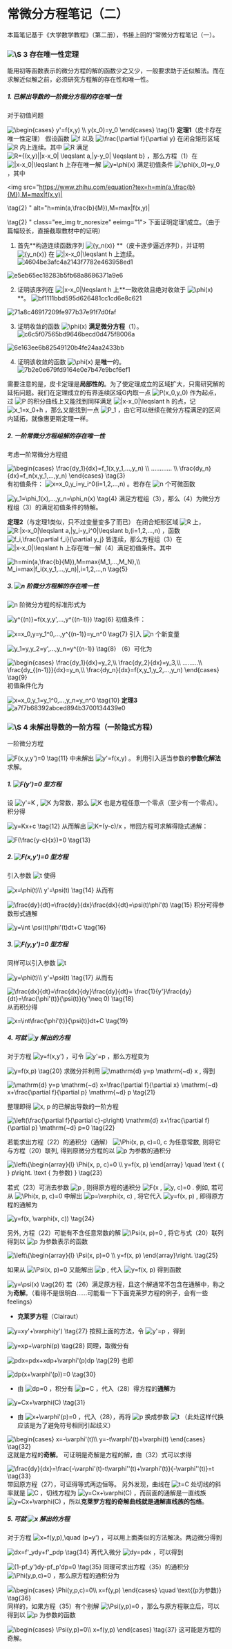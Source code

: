 # 常微分方程笔记（二）

本篇笔记基于《大学数学教程》（第二册），书接上回的“常微分方程笔记（一）。

###  <img src="https://www.zhihu.com/equation?tex=\S" alt="\S" class="ee_img tr_noresize" eeimg="1"> 3 存在唯一性定理

能用初等函数表示的微分方程的解的函数少之又少，一般要求助于近似解法。而在求解近似解之前，必须研究方程解的存在性和唯一性。

##### 1. 已解出导数的一阶微分方程的存在唯一性

对于初值问题

<img src="https://www.zhihu.com/equation?tex=\begin{cases}
y'=f(x,y) \\
y(x_0)=y_0
\end{cases}
\tag{1}
" alt="\begin{cases}
y'=f(x,y) \\
y(x_0)=y_0
\end{cases}
\tag{1}
" class="ee_img tr_noresize" eeimg="1">
**定理1**（皮卡存在唯一性定理）
假设函数 <img src="https://www.zhihu.com/equation?tex=f" alt="f" class="ee_img tr_noresize" eeimg="1"> 以及 <img src="https://www.zhihu.com/equation?tex=\frac{\partial f}{\partial y}" alt="\frac{\partial f}{\partial y}" class="ee_img tr_noresize" eeimg="1"> 在闭合矩形区域 <img src="https://www.zhihu.com/equation?tex=R" alt="R" class="ee_img tr_noresize" eeimg="1"> 内上连续。其中 <img src="https://www.zhihu.com/equation?tex=R" alt="R" class="ee_img tr_noresize" eeimg="1"> 满足 <img src="https://www.zhihu.com/equation?tex=R={(x,y)||x-x_0| \leqslant a,|y-y_0| \leqslant b}" alt="R={(x,y)||x-x_0| \leqslant a,|y-y_0| \leqslant b}" class="ee_img tr_noresize" eeimg="1"> ，那么方程（1）在 <img src="https://www.zhihu.com/equation?tex=|x-x_0|\leqslant h" alt="|x-x_0|\leqslant h" class="ee_img tr_noresize" eeimg="1"> 上存在唯一解 <img src="https://www.zhihu.com/equation?tex=y=\phi(x)" alt="y=\phi(x)" class="ee_img tr_noresize" eeimg="1"> 满足初值条件 <img src="https://www.zhihu.com/equation?tex=\phi(x_0)=y_0" alt="\phi(x_0)=y_0" class="ee_img tr_noresize" eeimg="1"> ，其中

<img src="https://www.zhihu.com/equation?tex=h=min(a,\frac{b}{M}),M=max|f(x,y)|

\tag{2}
" alt="h=min(a,\frac{b}{M}),M=max|f(x,y)|

\tag{2}
" class="ee_img tr_noresize" eeimg="1">
下面证明定理1成立。（由于篇幅较长，直接截取教材中的证明）

1. 首先**构造连续函数序列 <img src="https://www.zhihu.com/equation?tex={y_n(x)}" alt="{y_n(x)}" class="ee_img tr_noresize" eeimg="1"> **（皮卡逐步逼近序列），并证明 <img src="https://www.zhihu.com/equation?tex={y_n(x)}" alt="{y_n(x)}" class="ee_img tr_noresize" eeimg="1"> 在 <img src="https://www.zhihu.com/equation?tex=|x-x_0|\leqslant h" alt="|x-x_0|\leqslant h" class="ee_img tr_noresize" eeimg="1"> 上连续。
   ![4604be3afc4a2143f7782e463958ed1](https://raw.githubusercontent.com/Daihuoo/Markdown4Zhihu/master/Data/常微分方程笔记（二）/4604be3afc4a2143f7782e463958ed1.png)

![e5eb65ec18283b5fb68a8686371a9e6](https://raw.githubusercontent.com/Daihuoo/Markdown4Zhihu/master/Data/常微分方程笔记（二）/e5eb65ec18283b5fb68a8686371a9e6.png)

2. 证明该序列在 <img src="https://www.zhihu.com/equation?tex=|x-x_0|\leqslant h" alt="|x-x_0|\leqslant h" class="ee_img tr_noresize" eeimg="1"> 上**一致收敛且绝对收敛于 <img src="https://www.zhihu.com/equation?tex=\phi(x)" alt="\phi(x)" class="ee_img tr_noresize" eeimg="1"> **。
   ![bf1111bbd595d626481cc1cd6e8c621](https://raw.githubusercontent.com/Daihuoo/Markdown4Zhihu/master/Data/常微分方程笔记（二）/bf1111bbd595d626481cc1cd6e8c621.png)

![71a8c46917209fe977b37e91f7d0faf](https://raw.githubusercontent.com/Daihuoo/Markdown4Zhihu/master/Data/常微分方程笔记（二）/71a8c46917209fe977b37e91f7d0faf.png)

3. 证明收敛的函数 <img src="https://www.zhihu.com/equation?tex=\phi(x)" alt="\phi(x)" class="ee_img tr_noresize" eeimg="1"> **满足微分方程**（1）。
   ![c6c5f07565bd9646becd0d475f8006a](https://raw.githubusercontent.com/Daihuoo/Markdown4Zhihu/master/Data/常微分方程笔记（二）/c6c5f07565bd9646becd0d475f8006a.png)

![6e163ee6b82549120b4fe24aa2433bb](https://raw.githubusercontent.com/Daihuoo/Markdown4Zhihu/master/Data/常微分方程笔记（二）/6e163ee6b82549120b4fe24aa2433bb.png)

4. 证明该收敛的函数 <img src="https://www.zhihu.com/equation?tex=\phi(x)" alt="\phi(x)" class="ee_img tr_noresize" eeimg="1"> 是**唯一**的。
   ![7b2e0e679fd9164e0e7b47e9bcf6ef1](https://raw.githubusercontent.com/Daihuoo/Markdown4Zhihu/master/Data/常微分方程笔记（二）/7b2e0e679fd9164e0e7b47e9bcf6ef1.png)

需要注意的是，皮卡定理是**局部性的**。为了使定理成立的区域扩大，只需研究解的延拓问题。我们在定理成立的有界连续区域G内取一点 <img src="https://www.zhihu.com/equation?tex=P(x_0,y_0)" alt="P(x_0,y_0)" class="ee_img tr_noresize" eeimg="1"> 作为起点，过 <img src="https://www.zhihu.com/equation?tex=P" alt="P" class="ee_img tr_noresize" eeimg="1"> 的积分曲线上又能找到同样满足 <img src="https://www.zhihu.com/equation?tex=|x-x_0|\leqslant h" alt="|x-x_0|\leqslant h" class="ee_img tr_noresize" eeimg="1"> 的点，记 <img src="https://www.zhihu.com/equation?tex=x_1=x_0+h" alt="x_1=x_0+h" class="ee_img tr_noresize" eeimg="1"> ，那么又能找到一点 <img src="https://www.zhihu.com/equation?tex=P_1" alt="P_1" class="ee_img tr_noresize" eeimg="1"> ，由它可以继续在微分方程满足的区间内延拓，就像惠更斯定理一样。

##### 2. 一阶常微分方程组解的存在唯一性

考虑一阶常微分方程组

<img src="https://www.zhihu.com/equation?tex=\begin{cases}
\frac{dy_1}{dx}=f_1(x,y_1,...,y_n) \\
............ \\
\frac{dy_n}{dx}=f_n(x,y_1,...,y_n)
\end{cases}
\tag{3}
" alt="\begin{cases}
\frac{dy_1}{dx}=f_1(x,y_1,...,y_n) \\
............ \\
\frac{dy_n}{dx}=f_n(x,y_1,...,y_n)
\end{cases}
\tag{3}
" class="ee_img tr_noresize" eeimg="1">
有初值条件： <img src="https://www.zhihu.com/equation?tex=x=x_0,y_i=y_i^0(i=1,2,...,n)" alt="x=x_0,y_i=y_i^0(i=1,2,...,n)" class="ee_img tr_noresize" eeimg="1"> 。若存在 <img src="https://www.zhihu.com/equation?tex=n" alt="n" class="ee_img tr_noresize" eeimg="1"> 个可微函数

<img src="https://www.zhihu.com/equation?tex=y_1=\phi_1(x),...,y_n=\phi_n(x)
\tag{4}
" alt="y_1=\phi_1(x),...,y_n=\phi_n(x)
\tag{4}
" class="ee_img tr_noresize" eeimg="1">
满足方程组（3），那么（4）为微分方程组（3）的满足初值条件的特解。

**定理2**（与定理1类似，只不过变量变多了而已）
在闭合矩形区域 <img src="https://www.zhihu.com/equation?tex=R" alt="R" class="ee_img tr_noresize" eeimg="1"> 上， <img src="https://www.zhihu.com/equation?tex=R:|x-x_0|\leqslant a,|y_i-y_i^0|\leqslant b,(i=1,2,...,n)" alt="R:|x-x_0|\leqslant a,|y_i-y_i^0|\leqslant b,(i=1,2,...,n)" class="ee_img tr_noresize" eeimg="1"> ，函数 <img src="https://www.zhihu.com/equation?tex=f_i,\frac{\partial f_i}{\partial y_j}" alt="f_i,\frac{\partial f_i}{\partial y_j}" class="ee_img tr_noresize" eeimg="1"> 皆连续，那么方程组（3）在 <img src="https://www.zhihu.com/equation?tex=|x-x_0|\leqslant h" alt="|x-x_0|\leqslant h" class="ee_img tr_noresize" eeimg="1"> 上存在唯一解（4）满足初值条件。其中

<img src="https://www.zhihu.com/equation?tex=h=min(a,\frac{b}{M}),M=max{M_1,...,M_N},\\
M_i=max|f_i(x,y_1,...,y_n)|,i=1,2,...,n
\tag{5}
" alt="h=min(a,\frac{b}{M}),M=max{M_1,...,M_N},\\
M_i=max|f_i(x,y_1,...,y_n)|,i=1,2,...,n
\tag{5}
" class="ee_img tr_noresize" eeimg="1">

##### 3.  <img src="https://www.zhihu.com/equation?tex=n" alt="n" class="ee_img tr_noresize" eeimg="1"> 阶微分方程解的存在唯一性

 <img src="https://www.zhihu.com/equation?tex=n" alt="n" class="ee_img tr_noresize" eeimg="1"> 阶微分方程的标准形式为

<img src="https://www.zhihu.com/equation?tex=y^{(n)}=f(x,y,y',...,y^{(n-1)})
\tag{6}
" alt="y^{(n)}=f(x,y,y',...,y^{(n-1)})
\tag{6}
" class="ee_img tr_noresize" eeimg="1">
初值条件：

<img src="https://www.zhihu.com/equation?tex=x=x_0,y=y_1^0,...,y^{(n-1)}=y_n^0
\tag{7}
" alt="x=x_0,y=y_1^0,...,y^{(n-1)}=y_n^0
\tag{7}
" class="ee_img tr_noresize" eeimg="1">
引入 <img src="https://www.zhihu.com/equation?tex=n" alt="n" class="ee_img tr_noresize" eeimg="1"> 个新变量

<img src="https://www.zhihu.com/equation?tex=y_1=y,y_2=y',...,y_n=y^{(n-1)}
\tag{8}
" alt="y_1=y,y_2=y',...,y_n=y^{(n-1)}
\tag{8}
" class="ee_img tr_noresize" eeimg="1">
（6）可化为

<img src="https://www.zhihu.com/equation?tex=\begin{cases}
\frac{dy_1}{dx}=y_2,\\
\frac{dy_2}{dx}=y_3,\\
.........\\
\frac{dy_{(n-1)}}{dx}=y_n,\\
\frac{dy_n}{dx}=f(x,y_1,y_2,...,y_n)
\end{cases}
\tag{9}
" alt="\begin{cases}
\frac{dy_1}{dx}=y_2,\\
\frac{dy_2}{dx}=y_3,\\
.........\\
\frac{dy_{(n-1)}}{dx}=y_n,\\
\frac{dy_n}{dx}=f(x,y_1,y_2,...,y_n)
\end{cases}
\tag{9}
" class="ee_img tr_noresize" eeimg="1">
初值条件化为

<img src="https://www.zhihu.com/equation?tex=x=x_0,y_1=y_1^0,...,y_n=y_n^0
\tag{10}
" alt="x=x_0,y_1=y_1^0,...,y_n=y_n^0
\tag{10}
" class="ee_img tr_noresize" eeimg="1">
**定理3**
![a7f7b68392abced894b3700134439e0](https://raw.githubusercontent.com/Daihuoo/Markdown4Zhihu/master/Data/常微分方程笔记（二）/a7f7b68392abced894b3700134439e0.png)

###  <img src="https://www.zhihu.com/equation?tex=\S" alt="\S" class="ee_img tr_noresize" eeimg="1"> 4 未解出导数的一阶方程（一阶隐式方程）

一阶微分方程

<img src="https://www.zhihu.com/equation?tex=F(x,y,y')=0
\tag{11}
" alt="F(x,y,y')=0
\tag{11}
" class="ee_img tr_noresize" eeimg="1">
中未解出 <img src="https://www.zhihu.com/equation?tex=y'=f(x,y)" alt="y'=f(x,y)" class="ee_img tr_noresize" eeimg="1"> 。
利用引入适当参数的**参数化解法**求解。

##### 1.  <img src="https://www.zhihu.com/equation?tex=F(y')=0" alt="F(y')=0" class="ee_img tr_noresize" eeimg="1"> 型方程

设 <img src="https://www.zhihu.com/equation?tex=y'=K" alt="y'=K" class="ee_img tr_noresize" eeimg="1"> , <img src="https://www.zhihu.com/equation?tex=K" alt="K" class="ee_img tr_noresize" eeimg="1"> 为常数，那么 <img src="https://www.zhihu.com/equation?tex=K" alt="K" class="ee_img tr_noresize" eeimg="1"> 也是方程任意一个零点（至少有一个零点）。积分得

<img src="https://www.zhihu.com/equation?tex=y=Kx+c
\tag{12}
" alt="y=Kx+c
\tag{12}
" class="ee_img tr_noresize" eeimg="1">
从而解出 <img src="https://www.zhihu.com/equation?tex=K=(y-c)/x" alt="K=(y-c)/x" class="ee_img tr_noresize" eeimg="1"> ，带回方程可求解得隐式通解：

<img src="https://www.zhihu.com/equation?tex=F(\frac{y-c}{x})=0
\tag{13}
" alt="F(\frac{y-c}{x})=0
\tag{13}
" class="ee_img tr_noresize" eeimg="1">

##### 2.  <img src="https://www.zhihu.com/equation?tex=F(x,y')=0" alt="F(x,y')=0" class="ee_img tr_noresize" eeimg="1"> 型方程

引入参数 <img src="https://www.zhihu.com/equation?tex=t" alt="t" class="ee_img tr_noresize" eeimg="1"> 使得

<img src="https://www.zhihu.com/equation?tex=x=\phi(t)\\
y'=\psi(t)
\tag{14}
" alt="x=\phi(t)\\
y'=\psi(t)
\tag{14}
" class="ee_img tr_noresize" eeimg="1">
从而有

<img src="https://www.zhihu.com/equation?tex=\frac{dy}{dt}=\frac{dy}{dx}\frac{dx}{dt}=\psi(t)\phi'(t)
\tag{15}
" alt="\frac{dy}{dt}=\frac{dy}{dx}\frac{dx}{dt}=\psi(t)\phi'(t)
\tag{15}
" class="ee_img tr_noresize" eeimg="1">
积分可得参数形式通解

<img src="https://www.zhihu.com/equation?tex=y=\int \psi(t)\phi'(t)dt+C
\tag{16}
" alt="y=\int \psi(t)\phi'(t)dt+C
\tag{16}
" class="ee_img tr_noresize" eeimg="1">

##### 3.  <img src="https://www.zhihu.com/equation?tex=F(y,y')=0" alt="F(y,y')=0" class="ee_img tr_noresize" eeimg="1"> 型方程

同样可以引入参数 <img src="https://www.zhihu.com/equation?tex=t" alt="t" class="ee_img tr_noresize" eeimg="1"> 

<img src="https://www.zhihu.com/equation?tex=y=\phi(t)\\
y'=\psi(t)
\tag{17}
" alt="y=\phi(t)\\
y'=\psi(t)
\tag{17}
" class="ee_img tr_noresize" eeimg="1">
从而有

<img src="https://www.zhihu.com/equation?tex=\frac{dx}{dt}=\frac{dx}{dy}\frac{dy}{dt}= \frac{1}{y'}\frac{dy}{dt}=\frac{\phi'(t)}{\psi(t)}(y'\neq 0)
\tag{18}
" alt="\frac{dx}{dt}=\frac{dx}{dy}\frac{dy}{dt}= \frac{1}{y'}\frac{dy}{dt}=\frac{\phi'(t)}{\psi(t)}(y'\neq 0)
\tag{18}
" class="ee_img tr_noresize" eeimg="1">
从而积分得

<img src="https://www.zhihu.com/equation?tex=x=\int\frac{\phi'(t)}{\psi(t)}dt+C
\tag{19}
" alt="x=\int\frac{\phi'(t)}{\psi(t)}dt+C
\tag{19}
" class="ee_img tr_noresize" eeimg="1">
##### 4. 可就 <img src="https://www.zhihu.com/equation?tex=y" alt="y" class="ee_img tr_noresize" eeimg="1"> 解出的方程

对于方程 <img src="https://www.zhihu.com/equation?tex=y=f(x,y')" alt="y=f(x,y')" class="ee_img tr_noresize" eeimg="1"> ，可令 <img src="https://www.zhihu.com/equation?tex=y'=p" alt="y'=p" class="ee_img tr_noresize" eeimg="1"> ，那么方程变为

<img src="https://www.zhihu.com/equation?tex=y=f(x,p)
\tag{20}
" alt="y=f(x,p)
\tag{20}
" class="ee_img tr_noresize" eeimg="1">
求微分并利用  <img src="https://www.zhihu.com/equation?tex=\mathrm{d} y=p \mathrm{~d} x" alt="\mathrm{d} y=p \mathrm{~d} x" class="ee_img tr_noresize" eeimg="1"> , 得到

<img src="https://www.zhihu.com/equation?tex=\mathrm{d} y=p \mathrm{~d} x=\frac{\partial f}{\partial x} \mathrm{~d} x+\frac{\partial f}{\partial p} \mathrm{~d} p
\tag{21}
" alt="\mathrm{d} y=p \mathrm{~d} x=\frac{\partial f}{\partial x} \mathrm{~d} x+\frac{\partial f}{\partial p} \mathrm{~d} p
\tag{21}
" class="ee_img tr_noresize" eeimg="1">

整理即得  <img src="https://www.zhihu.com/equation?tex=x, p" alt="x, p" class="ee_img tr_noresize" eeimg="1">  的已解出导数的一阶方程

<img src="https://www.zhihu.com/equation?tex=\left(\frac{\partial f}{\partial c}-p\right) \mathrm{d} x+\frac{\partial f}{\partial p} \mathrm{~d} p=0 
\tag{22}
" alt="\left(\frac{\partial f}{\partial c}-p\right) \mathrm{d} x+\frac{\partial f}{\partial p} \mathrm{~d} p=0 
\tag{22}
" class="ee_img tr_noresize" eeimg="1">

若能求出方程（22）的通积分（通解）  <img src="https://www.zhihu.com/equation?tex=\Phi(x, p, c)=0, c" alt="\Phi(x, p, c)=0, c" class="ee_img tr_noresize" eeimg="1">  为任意常数, 则将它与方程（20）联列, 得到原微分方程的以  <img src="https://www.zhihu.com/equation?tex=p" alt="p" class="ee_img tr_noresize" eeimg="1">  为参数的通积分

<img src="https://www.zhihu.com/equation?tex=\left\{\begin{array}{l}
\Phi(x, p, c)=0 \\
y=f(x, p)
\end{array} \quad \text { ( } p\right. \text { 为参数) }
\tag{23}
" alt="\left\{\begin{array}{l}
\Phi(x, p, c)=0 \\
y=f(x, p)
\end{array} \quad \text { ( } p\right. \text { 为参数) }
\tag{23}
" class="ee_img tr_noresize" eeimg="1">

若式（23）可消去参数  <img src="https://www.zhihu.com/equation?tex=p" alt="p" class="ee_img tr_noresize" eeimg="1"> , 则得原方程的通积分  <img src="https://www.zhihu.com/equation?tex=F(x" alt="F(x" class="ee_img tr_noresize" eeimg="1"> ,  <img src="https://www.zhihu.com/equation?tex=y, c)=0" alt="y, c)=0" class="ee_img tr_noresize" eeimg="1"> . 例如, 若可从  <img src="https://www.zhihu.com/equation?tex=\Phi(x, p, c)=0" alt="\Phi(x, p, c)=0" class="ee_img tr_noresize" eeimg="1">  中解出  <img src="https://www.zhihu.com/equation?tex=p=\varphi(x, c)" alt="p=\varphi(x, c)" class="ee_img tr_noresize" eeimg="1"> , 将它代入  <img src="https://www.zhihu.com/equation?tex=y=f(x, p)" alt="y=f(x, p)" class="ee_img tr_noresize" eeimg="1"> , 即得原方程的通解为

<img src="https://www.zhihu.com/equation?tex=y=f(x, \varphi(x, c)) 
\tag{24}
" alt="y=f(x, \varphi(x, c)) 
\tag{24}
" class="ee_img tr_noresize" eeimg="1">

另外, 方程（22）可能有不含任意常数的解  <img src="https://www.zhihu.com/equation?tex=\Psi(x, p)=0" alt="\Psi(x, p)=0" class="ee_img tr_noresize" eeimg="1"> , 将它与式（20）联列得到以  <img src="https://www.zhihu.com/equation?tex=p" alt="p" class="ee_img tr_noresize" eeimg="1">  为参数表示的函数

<img src="https://www.zhihu.com/equation?tex=\left\{\begin{array}{l}
\Psi(x, p)=0 \\
y=f(x, p) 
\end{array}\right.
\tag{25}
" alt="\left\{\begin{array}{l}
\Psi(x, p)=0 \\
y=f(x, p) 
\end{array}\right.
\tag{25}
" class="ee_img tr_noresize" eeimg="1">

如果从  <img src="https://www.zhihu.com/equation?tex=\Psi(x, p)=0" alt="\Psi(x, p)=0" class="ee_img tr_noresize" eeimg="1">  又能解出  <img src="https://www.zhihu.com/equation?tex=p" alt="p" class="ee_img tr_noresize" eeimg="1"> , 代入  <img src="https://www.zhihu.com/equation?tex=y=f(x, p)" alt="y=f(x, p)" class="ee_img tr_noresize" eeimg="1">  得到函数

<img src="https://www.zhihu.com/equation?tex=y=\psi(x)
\tag{26}
" alt="y=\psi(x)
\tag{26}
" class="ee_img tr_noresize" eeimg="1">
若（26）满足原方程，且这个解通常不包含在通解中，称之为**奇解**。（看得不是很明白......可能看一下下面克莱罗方程的例子，会有一些feelings）

* **克莱罗方程**（Clairaut）

<img src="https://www.zhihu.com/equation?tex=y=xy'+\varphi(y')
  \tag{27}
  " alt="y=xy'+\varphi(y')
  \tag{27}
  " class="ee_img tr_noresize" eeimg="1">
  按照上面的方法，令 <img src="https://www.zhihu.com/equation?tex=y'=p" alt="y'=p" class="ee_img tr_noresize" eeimg="1"> ，得到

<img src="https://www.zhihu.com/equation?tex=y=xp+\varphi(p)
  \tag{28}
  " alt="y=xp+\varphi(p)
  \tag{28}
  " class="ee_img tr_noresize" eeimg="1">
  同理，取微分有

<img src="https://www.zhihu.com/equation?tex=pdx=pdx+xdp+\varphi'(p)dp
  \tag{29}
  " alt="pdx=pdx+xdp+\varphi'(p)dp
  \tag{29}
  " class="ee_img tr_noresize" eeimg="1">
  也即

<img src="https://www.zhihu.com/equation?tex=dp(x+\varphi'(p))=0
  \tag{30}
  " alt="dp(x+\varphi'(p))=0
  \tag{30}
  " class="ee_img tr_noresize" eeimg="1">

  * 由 <img src="https://www.zhihu.com/equation?tex=dp=0" alt="dp=0" class="ee_img tr_noresize" eeimg="1"> ，积分有 <img src="https://www.zhihu.com/equation?tex=p=C" alt="p=C" class="ee_img tr_noresize" eeimg="1"> ，代入（28）得方程的**通解**为


<img src="https://www.zhihu.com/equation?tex=y=Cx+\varphi(C)
  \tag{31}
  " alt="y=Cx+\varphi(C)
  \tag{31}
  " class="ee_img tr_noresize" eeimg="1">

  * 由 <img src="https://www.zhihu.com/equation?tex=x+\varphi'(p)=0" alt="x+\varphi'(p)=0" class="ee_img tr_noresize" eeimg="1"> ，代入（28），再将 <img src="https://www.zhihu.com/equation?tex=p" alt="p" class="ee_img tr_noresize" eeimg="1"> 换成参数 <img src="https://www.zhihu.com/equation?tex=t" alt="t" class="ee_img tr_noresize" eeimg="1"> （此处这样代换应该是为了避免符号相同引起歧义）

<img src="https://www.zhihu.com/equation?tex=\begin{cases}
    x=-\varphi'(t)\\
    y=-t\varphi'(t)+\varphi(t)
    \end{cases}
    \tag{32}
    " alt="\begin{cases}
    x=-\varphi'(t)\\
    y=-t\varphi'(t)+\varphi(t)
    \end{cases}
    \tag{32}
    " class="ee_img tr_noresize" eeimg="1">
    这就是方程的**奇解**。
    可证明是奇解是方程的解，由（32）式可以求得

<img src="https://www.zhihu.com/equation?tex=\frac{dy}{dx}=\frac{-\varphi'(t)-t\varphi''(t)+\varphi'(t)}{-\varphi''(t)}=t
    \tag{33}
    " alt="\frac{dy}{dx}=\frac{-\varphi'(t)-t\varphi''(t)+\varphi'(t)}{-\varphi''(t)}=t
    \tag{33}
    " class="ee_img tr_noresize" eeimg="1">
    带回原方程（27），可证得等式两边恒等。
    另外发现，曲线在 <img src="https://www.zhihu.com/equation?tex=t=C" alt="t=C" class="ee_img tr_noresize" eeimg="1"> 处切线的斜率就是 <img src="https://www.zhihu.com/equation?tex=C" alt="C" class="ee_img tr_noresize" eeimg="1"> ，切线方程为 <img src="https://www.zhihu.com/equation?tex=y=Cx+\varphi(C)" alt="y=Cx+\varphi(C)" class="ee_img tr_noresize" eeimg="1"> ，而前面的通解是一直线族 <img src="https://www.zhihu.com/equation?tex=y=Cx+\varphi(C)" alt="y=Cx+\varphi(C)" class="ee_img tr_noresize" eeimg="1"> ，所以**克莱罗方程的奇解曲线就是通解直线族的包络**。

##### 5. 可就 <img src="https://www.zhihu.com/equation?tex=x" alt="x" class="ee_img tr_noresize" eeimg="1"> 解出的方程

对于方程 <img src="https://www.zhihu.com/equation?tex=x=f(y,p),\quad (p=y')" alt="x=f(y,p),\quad (p=y')" class="ee_img tr_noresize" eeimg="1"> ，可以用上面类似的方法解决。两边微分得到

<img src="https://www.zhihu.com/equation?tex=dx=f'_ydy+f'_pdp
\tag{34}
" alt="dx=f'_ydy+f'_pdp
\tag{34}
" class="ee_img tr_noresize" eeimg="1">
再代入微分 <img src="https://www.zhihu.com/equation?tex=dy=pdx" alt="dy=pdx" class="ee_img tr_noresize" eeimg="1"> ，可以得到

<img src="https://www.zhihu.com/equation?tex=(1-pf_y')dy-pf_p'dp=0
\tag{35}
" alt="(1-pf_y')dy-pf_p'dp=0
\tag{35}
" class="ee_img tr_noresize" eeimg="1">
同理可求出方程（35）的通积分 <img src="https://www.zhihu.com/equation?tex=\Phi(y,p,c)=0" alt="\Phi(y,p,c)=0" class="ee_img tr_noresize" eeimg="1"> ，那么原方程的通积分为

<img src="https://www.zhihu.com/equation?tex=\begin{cases}
\Phi(y,p,c)=0\\
x=f(y,p)
\end{cases}
\quad \text{(p为参数)}
\tag{36}
" alt="\begin{cases}
\Phi(y,p,c)=0\\
x=f(y,p)
\end{cases}
\quad \text{(p为参数)}
\tag{36}
" class="ee_img tr_noresize" eeimg="1">
同样的，如果方程（35）有个别解 <img src="https://www.zhihu.com/equation?tex=\Psi(y,p)=0" alt="\Psi(y,p)=0" class="ee_img tr_noresize" eeimg="1"> ，那么与原方程联立后，可以得到以 <img src="https://www.zhihu.com/equation?tex=p" alt="p" class="ee_img tr_noresize" eeimg="1"> 为参数的函数

<img src="https://www.zhihu.com/equation?tex=\begin{cases}
\Psi(y,p)=0\\
x=f(y,p)
\end{cases}
\tag{37}
" alt="\begin{cases}
\Psi(y,p)=0\\
x=f(y,p)
\end{cases}
\tag{37}
" class="ee_img tr_noresize" eeimg="1">
这可能是方程的奇解。